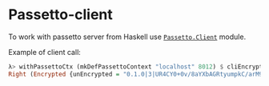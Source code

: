 # Passetto-client

To work with passetto server from Haskell use [`Passetto.Client`](./src/Passetto/Client.hs) module.

Example of client call:

```haskell
λ> withPassettoCtx (mkDefPassettoContext "localhost" 8012) $ cliEncrypt @(Encrypted Int) 123
Right (Encrypted {unEncrypted = "0.1.0|3|UR4CY0+0v/8aYXbAGRtyumpkC/arM9+VAeOa+jYzjhfU3w37VjXc6C/D1iC9UC/51lM95LuQ"})
```
